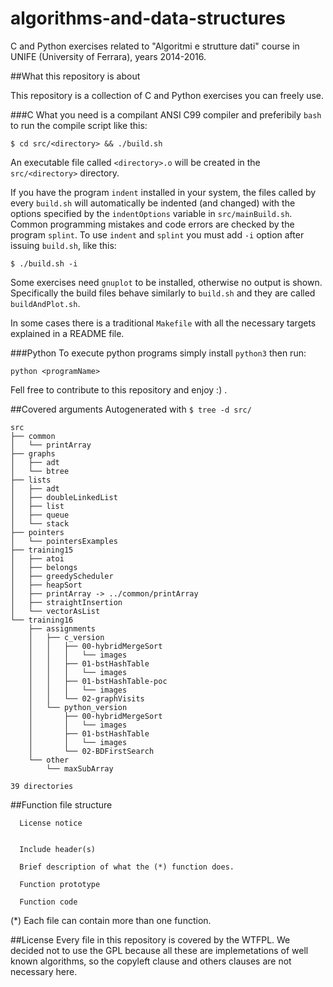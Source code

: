 # algorithms-and-data-structures
C and Python exercises related to "Algoritmi e strutture dati" 
course in UNIFE (University of Ferrara), years 2014-2016.

##What this repository is about

This repository is a collection of C and Python exercises you can freely use.

###C
What you need is a compilant ANSI C99 compiler and preferibily `bash` to run 
the compile script like this:
```
$ cd src/<directory> && ./build.sh
```
An executable file called `<directory>.o` will be created in the 
`src/<directory>` directory.

If you have the program `indent` installed in your system, the 
files called by every `build.sh` will automatically be indented (and changed) 
with the options specified by the `indentOptions` variable in 
`src/mainBuild.sh`. Common programming mistakes and code errors are checked by 
the program `splint`. To use `indent` and `splint` you must add `-i` option 
after issuing `build.sh`, like this:
```
$ ./build.sh -i
```
Some exercises need `gnuplot` to be installed, otherwise no output is shown.
Specifically the build files behave similarly to `build.sh` 
and they are called `buildAndPlot.sh`.

In some cases there is a traditional `Makefile` with all the necessary targets 
explained in a README file.

###Python
To execute python programs simply install `python3` then run:
```
python <programName>
```

Fell free to contribute to this repository and enjoy :) .

##Covered arguments
Autogenerated with `$ tree -d src/` 

```
src
├── common
│   └── printArray
├── graphs
│   ├── adt
│   └── btree
├── lists
│   ├── adt
│   ├── doubleLinkedList
│   ├── list
│   ├── queue
│   └── stack
├── pointers
│   └── pointersExamples
├── training15
│   ├── atoi
│   ├── belongs
│   ├── greedyScheduler
│   ├── heapSort
│   ├── printArray -> ../common/printArray
│   ├── straightInsertion
│   └── vectorAsList
└── training16
    ├── assignments
    │   ├── c_version
    │   │   ├── 00-hybridMergeSort
    │   │   │   └── images
    │   │   ├── 01-bstHashTable
    │   │   │   └── images
    │   │   ├── 01-bstHashTable-poc
    │   │   │   └── images
    │   │   └── 02-graphVisits
    │   └── python_version
    │       ├── 00-hybridMergeSort
    │       │   └── images
    │       ├── 01-bstHashTable
    │       │   └── images
    │       └── 02-BDFirstSearch
    └── other
        └── maxSubArray

39 directories
```

##Function file structure
```
  License notice
  

  Include header(s)

  Brief description of what the (*) function does.

  Function prototype
    
  Function code
```

(*) Each file can contain more than one function.

##License
Every file in this repository is covered by the WTFPL. We decided not to use 
the GPL because all these are implemetations of well known algorithms, 
so the copyleft clause and others clauses are not necessary here.
